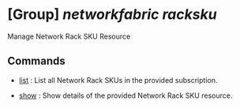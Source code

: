 # [Group] _networkfabric racksku_

Manage Network Rack SKU Resource

## Commands

- [list](/Commands/networkfabric/racksku/_list.md)
: List all Network Rack SKUs in the provided subscription.

- [show](/Commands/networkfabric/racksku/_show.md)
: Show details of the provided Network Rack SKU resource.
